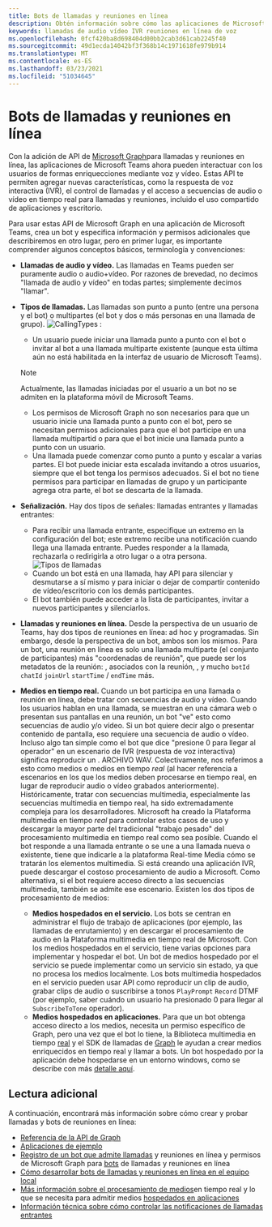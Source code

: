 ```yaml
---
title: Bots de llamadas y reuniones en línea
description: Obtén información sobre cómo las aplicaciones de Microsoft Teams pueden interactuar con los usuarios mediante voz y vídeo con las API de Microsoft Graph para llamadas y reuniones en línea.
keywords: llamadas de audio vídeo IVR reuniones en línea de voz
ms.openlocfilehash: 0fcf420ba8d698404d00bb2cab3d61cab2245f40
ms.sourcegitcommit: 49d1ecda14042bf3f368b14c1971618fe979b914
ms.translationtype: MT
ms.contentlocale: es-ES
ms.lasthandoff: 03/23/2021
ms.locfileid: "51034645"
---
```

# <a name="calls-and-online-meetings-bots"></a>Bots de llamadas y reuniones en línea

Con la adición de API de [Microsoft Graph](/graph/api/resources/communications-api-overview?view=graph-rest-beta&preserve-view=true)para llamadas y reuniones en línea, las aplicaciones de Microsoft Teams ahora pueden interactuar con los usuarios de formas enriquecciones mediante voz y vídeo. Estas API te permiten agregar nuevas características, como la respuesta de voz interactiva (IVR), el control de llamadas y el acceso a secuencias de audio o vídeo en tiempo real para llamadas y reuniones, incluido el uso compartido de aplicaciones y escritorio.

Para usar estas API de Microsoft Graph en una aplicación de Microsoft Teams, crea un bot y especifica información y permisos adicionales que describiremos en otro lugar, pero en primer lugar, es importante comprender algunos conceptos básicos, terminología y convenciones:

* **Llamadas de audio y vídeo.** Las llamadas en Teams pueden ser puramente audio o audio+vídeo. Por razones de brevedad, no decimos "llamada de audio y vídeo" en todas partes; simplemente decimos "llamar".
* **Tipos de llamadas.** Las llamadas son punto a punto (entre una persona y el bot) o multipartes (el bot y dos o más personas en una llamada de grupo).
  ![CallingTypes ](~/assets/images/calls-and-meetings/call-types.png) :
  * Un usuario puede iniciar una llamada punto a punto con el bot o invitar al bot a una llamada multiparte existente (aunque esta última aún no está habilitada en la interfaz de usuario de Microsoft Teams).
  
  > [!NOTE]
  > Actualmente, las llamadas iniciadas por el usuario a un bot no se admiten en la plataforma móvil de Microsoft Teams. 
  
  * Los permisos de Microsoft Graph no son necesarios para que un usuario inicie una llamada punto a punto con el bot, pero se necesitan permisos adicionales para que el bot participe en una llamada multipartid o para que el bot inicie una llamada punto a punto con un usuario.
  * Una llamada puede comenzar como punto a punto y escalar a varias partes. El bot puede iniciar esta escalada invitando a otros usuarios, siempre que el bot tenga los permisos adecuados. Si el bot no tiene permisos para participar en llamadas de grupo y un participante agrega otra parte, el bot se descarta de la llamada.
* **Señalización.** Hay dos tipos de señales: llamadas entrantes y llamadas entrantes:
  * Para recibir una llamada entrante, especifique un extremo en la configuración del bot; este extremo recibe una notificación cuando llega una llamada entrante. Puedes responder a la llamada, rechazarla o redirigirla a otro lugar o a otra persona.
  ![Tipos de llamadas](~/assets/images/calls-and-meetings/call-handling.png)
  * Cuando un bot está en una llamada, hay API para silenciar y desmutarse a sí mismo y para iniciar o dejar de compartir contenido de vídeo/escritorio con los demás participantes.
  * El bot también puede acceder a la lista de participantes, invitar a nuevos participantes y silenciarlos.
* **Llamadas y reuniones en línea.** Desde la perspectiva de un usuario de Teams, hay dos tipos de reuniones en línea: ad hoc y programadas. Sin embargo, desde la perspectiva de un bot, ambos son los mismos. Para un bot, una reunión en línea es solo una llamada multiparte (el conjunto de participantes) más "coordenadas de reunión", que puede ser los metadatos de la reunión: , asociados con la reunión, , y mucho `botId` `chatId` `joinUrl` `startTime` / `endTime` más.
* **Medios en tiempo real.** Cuando un bot participa en una llamada o reunión en línea, debe tratar con secuencias de audio y vídeo. Cuando los usuarios hablan en una llamada, se muestran en una cámara web o presentan sus pantallas en una reunión, un bot "ve" esto como secuencias de audio y/o vídeo. Si un bot quiere decir algo o presentar contenido de pantalla, eso requiere una secuencia de audio o vídeo. Incluso algo tan simple como el bot que dice "presione 0 para llegar al operador" en un escenario de IVR (respuesta de voz interactiva) significa reproducir un . ARCHIVO WAV. Colectivamente, nos referimos  a esto como medios o medios en tiempo _real_ (al hacer referencia a escenarios en los que los medios deben procesarse en tiempo real, en lugar de reproducir audio o vídeo grabados anteriormente). Históricamente, tratar con secuencias multimedia, especialmente las secuencias multimedia en tiempo real, ha sido extremadamente compleja para los desarrolladores. Microsoft ha creado la Plataforma multimedia en tiempo _real_ para controlar estos casos de uso y descargar la mayor parte del tradicional "trabajo pesado" del procesamiento multimedia en tiempo real como sea posible.  Cuando el bot responde a una llamada entrante o se une a una llamada nueva o existente, tiene que indicarle a la plataforma Real-time Media cómo se tratarán los elementos multimedia. Si está creando una aplicación IVR, puede descargar el costoso procesamiento de audio a Microsoft. Como alternativa, si el bot requiere acceso directo a las secuencias multimedia, también se admite ese escenario. Existen los dos tipos de procesamiento de medios:
  * **Medios hospedados en el servicio.** Los bots se centran en administrar el flujo de trabajo de aplicaciones (por ejemplo, las llamadas de enrutamiento) y en descargar el procesamiento de audio en la Plataforma multimedia en tiempo real de Microsoft. Con los medios hospedados en el servicio, tiene varias opciones para implementar y hospedar el bot. Un bot de medios hospedado por el servicio se puede implementar como un servicio sin estado, ya que no procesa los medios localmente. Los bots multimedia hospedados en el servicio pueden usar API como reproducir un clip de audio, grabar clips de audio o suscribirse a tonos `PlayPrompt` `Record` DTMF (por ejemplo, saber cuándo un usuario ha presionado 0 para llegar al `SubscribeToTone` operador).
  * **Medios hospedados en aplicaciones.** Para que un bot obtenga acceso directo a los medios, necesita un permiso específico de Graph, pero una vez que el bot lo tiene, la Biblioteca multimedia en tiempo [real](https://www.nuget.org/packages/Microsoft.Graph.Communications.Calls.Media/) y el SDK de llamadas de [Graph](https://microsoftgraph.github.io/microsoft-graph-comms-samples/docs/articles/index.html#graph-calling-sdk-and-stateful-client-builder) le ayudan a crear medios enriquecidos en tiempo real y llamar a bots. Un bot hospedado por la aplicación debe hospedarse en un entorno windows, como se describe con más [detalle aquí](./requirements-considerations-application-hosted-media-bots.md).

## <a name="further-reading"></a>Lectura adicional

A continuación, encontrará más información sobre cómo crear y probar llamadas y bots de reuniones en línea:

* [Referencia de la API de Graph](/graph/api/resources/communications-api-overview?view=graph-rest-beta&preserve-view=true)
* [Aplicaciones de ejemplo](https://github.com/microsoftgraph/microsoft-graph-comms-samples)
* [Registro de un bot que admite llamadas](./registering-calling-bot.md) y reuniones en línea y permisos de Microsoft Graph para [bots](./registering-calling-bot.md#add-microsoft-graph-permissions) de llamadas y reuniones en línea
* [Cómo desarrollar bots de llamadas y reuniones en línea en el equipo local](./debugging-local-testing-calling-meeting-bots.md)
* [Más información sobre el procesamiento de medios](./real-time-media-concepts.md)en tiempo real y lo que se necesita para admitir medios [hospedados en aplicaciones](./requirements-considerations-application-hosted-media-bots.md)
* [Información técnica sobre cómo controlar las notificaciones de llamadas entrantes](./call-notifications.md)
